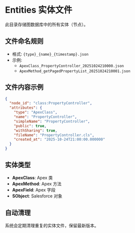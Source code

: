 # Entities 实体文件

此目录存储图数据库中的所有实体（节点）。

## 文件命名规则

- 格式: `{type}_{name}_{timestamp}.json`
- 示例:
  - `ApexClass_PropertyController_20251024210000.json`
  - `ApexMethod_getPagedPropertyList_20251024210001.json`

## 文件内容示例

```json
{
  "node_id": "class:PropertyController",
  "attributes": {
    "type": "ApexClass",
    "name": "PropertyController",
    "simpleName": "PropertyController",
    "public": true,
    "withSharing": true,
    "fileName": "PropertyController.cls",
    "created_at": "2025-10-24T21:00:00.000000"
  }
}
```

## 实体类型

- **ApexClass**: Apex 类
- **ApexMethod**: Apex 方法
- **ApexField**: Apex 字段
- **SObject**: Salesforce 对象

## 自动清理

系统会定期清理重复的实体文件，保留最新版本。
